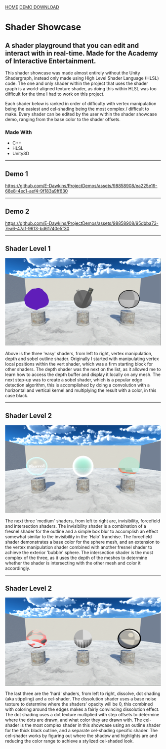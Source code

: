 [HOME](../README.md)
[DEMO DOWNLOAD](https://github.com/E-Dawkins/ProjectDemos/releases/tag/Shader-Showcase-Demo-v1.0)
# Shader Showcase

## **A shader playground that you can edit and interact with in real-time. Made for the Academy of Interactive Entertainment.**

This shader showcase was made almost entirely without the Unity Shadergraph, instead only made using High Level Shader Language (HLSL) code. The one and only shader within the project that uses the shader graph is a world-aligned texture shader, as doing this within HLSL was too difficult for the time I had to work on this project.

 

Each shader below is ranked in order of difficulty with vertex manipulation being the easiest and cel-shading being the most complex / difficult to make. Every shader can be edited by the user within the shader showcase demo, ranging from the base color to the shader offsets.

### **Made With**
* C++
* HLSL
* Unity3D

---

## Demo 1
https://github.com/E-Dawkins/ProjectDemos/assets/98858908/ea225e19-68e8-4ec1-aef4-9f183a9ff630

---

## Demo 2
https://github.com/E-Dawkins/ProjectDemos/assets/98858908/95dbba73-7ea6-47af-9613-bd61740e5f30

---

## Shader Level 1

![](./assets/shaders-easy.png)

Above is the three 'easy' shaders, from left to right, vertex manipulation, depth and sobel outline shader. Originally I started with manipulating vertex local positions within the vert shader, which was a firm starting block for other shaders. The depth shader was the next on the list, as it allowed me to learn how to access the depth buffer and display it locally on any mesh. The next step-up was to create a sobel shader, which is a popular edge detection algorithm, this is accomplished by doing a convolution with a horizontal and vertical kernel and multiplying the result with a color, in this case black.

---

## Shader Level 2

![](./assets/shaders-medium.png)

The next three 'medium' shaders, from left to right are, invisibility, forcefield and intersection shaders. The invisibility shader is a combination of a fresnel shader for the outline and a simple box blur to accomplish an effect somewhat similar to the invisibility in the 'Halo' franchise. The forcefield shader demonstrates a base color for the sphere mesh, and an extension to the vertex manipulation shader combined with another fresnel shader to achieve the exterior 'bubble' sphere. The intersection shader is the most complex of the three, as it uses the depth of the meshes to determine whether the shader is intersecting with the other mesh and color it accordingly.

---

## Shader Level 2

![](./assets/shaders-hard.png)


The last three are the 'hard' shaders, from left to right, dissolve, dot shading (aka stippling) and a cel-shader. The dissolution shader uses a base noise texture to determine where the shaders' opacity will be 0, this combined with coloring around the edges makes a fairly convincing dissolution effect. The dot shading uses a dot texture multiplied with step offsets to determine where the dots are drawn, and what color they are drawn with. The cel-shader is the most complex shader in this showcase using an outline shader for the thick black outline, and a separate cel-shading specific shader. The cel-shader works by figuring out where the shadow and highlights are and reducing the color range to achieve a stylized cel-shaded look.
